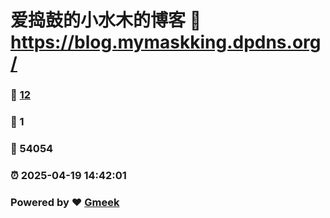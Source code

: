 # 爱捣鼓的小水木的博客 :link: https://blog.mymaskking.dpdns.org/ 
### :page_facing_up: [12](https://blog.mymaskking.dpdns.org//tag.html) 
### :speech_balloon: 1 
### :hibiscus: 54054 
### :alarm_clock: 2025-04-19 14:42:01 
### Powered by :heart: [Gmeek](https://github.com/Meekdai/Gmeek)
